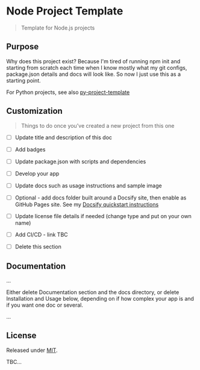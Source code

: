 # Node Project Template
> Template for Node.js projects


## Purpose

Why does this project exist? Because I'm tired of running npm init and starting from scratch each time when I know mostly what my git configs, package.json details and docs will look like. So now I just use this as a starting point.

For Python projects, see also [py-project-template](https://github.com/MichaelCurrin/py-project-template)


## Customization
> Things to do once you've created a new project from this one

- [ ] Update title and description of this doc
- [ ] Add badges
- [ ] Update package.json with scripts and dependencies
- [ ] Develop your app
- [ ] Update docs such as usage instructions and sample image
- [ ] Optional - add docs folder built around a Docsify site, then enable as GitHub Pages site. See my [Docsify quickstart instructions](https://github.com/MichaelCurrin/docsify-js-template#b-add-docsify-to-an-existing-projects-docs-directory)
- [ ] Update license file details if needed (change type and put on your own name)
- [ ] Add CI/CD - link TBC
- [ ] Delete this section


## Documentation

...


Either delete Documentation section and the docs directory, or delete Installation and Usage below, depending on if how complex your app is and if you want one doc or several.

...


## License

Released under [MIT](/LICENSE).

TBC...
